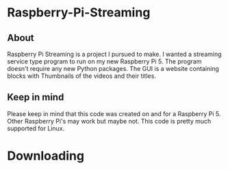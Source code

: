 # Raspberry-Pi-Streaming
## About
Raspberry Pi Streaming is a project I pursued to make. I wanted a streaming service type program to run on my new Raspberry Pi 5. The program doesn't require any new Python packages. The GUI is a website containing blocks with Thumbnails of the videos and their titles.

## Keep in mind
Please keep in mind that this code was created on and for a Raspberry Pi 5. Other Raspberry Pi's may work but maybe not. This code is pretty much supported for Linux.

# Downloading
